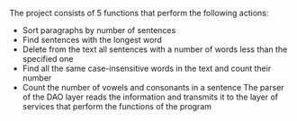 The project consists of 5 functions that perform the following actions: 
- Sort paragraphs by number of sentences 
- Find sentences with the longest word 
- Delete from the text all sentences with a number of words less than the specified one
- Find all the same case-insensitive words in the text and count their number 
- Count the number of vowels and consonants in a sentence 
The parser of the DAO layer reads the information and transmits it to the layer of services that perform the functions of the program
